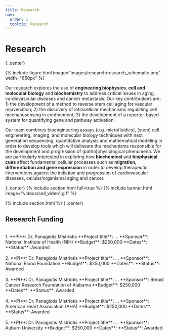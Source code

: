 ```yaml
---
title: Research
nav:
  order: 1
  tooltip: Research
---
```


# <i class="fas fa-microscope"></i>Research

{:.center}

{%
  include figure.html
  image="images/research/research_schematic.png"
  width="650px"
%}

Our research explores the use of **engineering biophysics**, **cell and molecular biology** and **biochemistry** to address critical issues in aging, cardiovascular diseases and cancer metastasis. Our key contributions are: 1) the development of a method to reverse stem cell aging for vascular rejuvenation; 2) the discovery of intracellular mechanisms regulating cell mechanosensing in confinement; 3) the development of a reporter-based system for quantifying gene and pathway activation.

Our team combines bioengineering assays (e.g. microfluidics), (stem) cell engineering, imaging, and molecular biology techniques with next generation sequencing, quantitative analysis and mathematical modeling in order to develop tools which will delineate the mechanisms responsible for the development and progression of (patho)physiological phenomena. We are particularly interested in exploring how **biochemical** and **biophysical cues** affect fundamental cellular processes such as **migration, differentiation and gene expression** in order to develop therapeutic interventions against the initiation and progression of cardiovascular diseases, cellular/organismal aging and cancer.

{:.center}
{% include section.html full=true %}
{% include banner.html image="videos/cell_video1.gif" %}


{% include section.html %}
{:.center}

## Research Funding

<br/>
1. **PI**: Dr. Panagiotis Mistriotis  
    **Project title**: ...  
    **Sponsor**: National Institute of Health (NIH)  
    **Budget**: $250,000   
    **Dates**:  
    **Status**: Awarded
<br/><br/>
2. **PI**: Dr. Panagiotis Mistriotis    
    **Project title**: ...  
    **Sponsor**: National Blood Foundation  
    **Budget**: $250,000   
    **Dates**:  
    **Status**: Awarded  
<br/><br/>
3. **PI**: Dr. Panagiotis Mistriotis    
    **Project title**: ...  
    **Sponsor**: Breast Cancer Research Foundation of Alabama  
    **Budget**: $250,000   
    **Dates**:  
    **Status**: Awarded  
<br/><br/>
4. **PI**: Dr. Panagiotis Mistriotis    
    **Project title**: ...  
    **Sponsor**: American Heart Association (AHA)  
    **Budget**: $250,000   
    **Dates**:  
    **Status**: Awarded  
<br/><br/>
5. **PI**: Dr. Panagiotis Mistriotis    
    **Project title**: ...  
    **Sponsor**: Auburn University  
    **Budget**: $250,000   
    **Dates**:  
    **Status**: Awarded  

